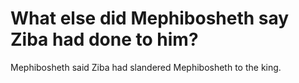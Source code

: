 # What else did Mephibosheth say Ziba had done to him?

Mephibosheth said Ziba had slandered Mephibosheth to the king.
